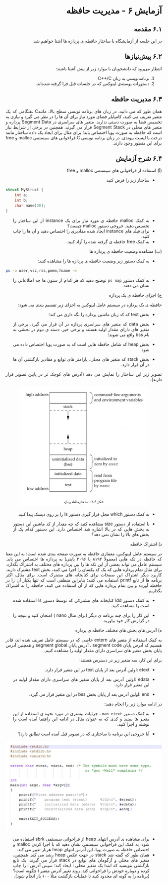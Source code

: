 <div dir="rtl" align='justify'>

# آزمایش ۶ - مدیریت حافظه

## ۶.۱ مقدمه

در این جلسه از آزمایشگاه با ساختار حافظه ی پردازه ها آشنا خواهیم شد.

## ۶.۲ پیش‌نیازها

انتظار می‌رود که دانشجویان با موارد زیر از پیش آشنا باشند:

1. برنامه‌نویسی به زبان C++/C
1. دستورات پوسته‌ی لینوکس که در جلسات قبل فرا گرفته شده‌اند.

## ۶.۳ مدیریت حافظه

همان طور که می دانید، در زبان های برنامه نویسی سطح بالا، مانندC ،هنگامی که یک متغیر تعریف می کنید، کامپایلر فضای مورد نیاز برای آن ها را
در نظر می گیرد و نیازی به تخصیص فضا به صورت دستی ندارید. متغیر های سراسری در Segment Data پردازه و متغیر های محلی در Segment
Stack قرار می گیرند.
همچنین در برخی از شرایط نیاز است که حافظه به صورت پویا اختصاص یابد؛ برای مثال برای ایجاد یک داده ساختار مانند درخت یا لیست
پیوندی. در زبان برنامه نویسی C فراخوانی های سیستمی malloc و free برای این منظور وجود دارند.

## ۶.۴ شرح آزمایش


(آ) استفاده از فراخوانی های سیستمی malloc و free
*  ساختار زیر را فرض کنید  

<div dir="ltr" >
        
```c
struct MyStruct {
    int a;
    int b;
    char name[20];
}
```
        
</div>



* به کمک malloc حافظه ی مورد نیاز برای یک instance از این ساختار را تخصیص دهید. خروجی دستور malloc چیست؟
*  برای فیلد های instance ایجاد شده مقادیری را اختصاص دهید و آن ها را چاپ کنید.
* به کمک free حافظه ی گرفته شده را آزاد کنید.

(ب)  مشاهده وضعیت حافظه ی پردازه ها

* به کمک دستور زیر وضعیت حافظه ی پردازه ها را مشاهده کنید:

<div dir="ltr" >
        
```bash
ps -o user,vsz,rss,pmem,fname -e
```
        
</div>

*  به کمک دستور `ps map` توضیح دهید که هر کدام از ستون ها چه اطلاعاتی را نشان می دهند.

ج) اجزای حافظه ی یک پردازه

حافظه ی یک پردازه در سیستم عامل لینوکس به اجزای زیر تقسیم بندی می شود:

* بخش text که کد زبان ماشین پردازه را نگه داری می کند؛
  
* بخش data که متغیر های سراسری پردازه در آن قرار می گیرد، برخی از متغیر های دارای مقدار اولیه هستند و برخی خیر. دسته ی
دوم در بخشی به نام bss واقع می شوند؛

* بخش heap که شامل حافظه هایی است که به صورت پویا اختصاص داده می شود

*  بخش stack که متغیر های محلی، پارامتر های توابع و مقادیر بازگشتی آن ها در آن قرار دارد.

تصویر زیر این ساختار را نمایش می دهد (آدرس های کوچک تر در پایین تصویر قرار دارند):

<div align='center'>

![شمای کلی Pipe با یک پردازه](./image/6/6-1.JPG)

</div>

 * به کمک دستور which محل قرار گیری دستور ls را بر روی دیسک پیدا کنید.
  
 * با استفاده از دستور size مشاهده کنید که چه مقدار از کد ماشین این دستور به بخش هایی که در بالا اشاره شد اختصاص دارد. این
دستور کدام یک از بخش های بالا را نشان نمی دهد؟

د) اشتراک حافظه

در سیستم عامل لینوکس، معماری حافظه به صورت صفحه بندی شده است؛ به این معنا که حافظه در تکه هایی (معمولا ٨١٩٢ یا ۴٠٩۶
بایتی) به پردازه ها اختصاص می یابد. سیستم عامل می تواند بعضی از این تکه ها را بین پردازه های مختلف به اشتراک بگذارد. برای مثال
تمام پردازه هایی که یک کد یکسان را اجرا می کنند، بخش text مشترک دارند. کاربرد دیگر اشتراک این صفحات برای کتابخانه های مشترک
است. برای مثال، اکثر برنامه ها از تابع printf استفاده می کنند؛ بنابراین منطقی است که تنها یکبار آن را در حافظه آورده و بین تمام
پردازه هایی که از آن استفاده می کنند، حافظه را به اشتراک بگذاریم.


* به کمک دستور ldd کتابخانه های مشترکی که توسط دستور ls استفاده شده است را مشاهده کنید.

* این کار را برای چند برنامه ی دیگر (برای مثال nano ) امتحان کنید و نتیجه را در گزارش کار خود بیاورید.

ه) آدرس های بخش های مختلف حافظه ی پردازه

به کمک استفاده از متغیر های extern خاصی که در سیستم عامل تعریف شده اند، قادر هستیم که آدرس پایان segment code ، آدرس
پایان segment global و همچنین آدرس پایان بخش متغیر های سراسری دارای مقدار اولیه را مشاهده کنیم.

برای این کار، سه متغیر زیر در دسترس هستند:

* etext :اولین آدرس بعد از پایان text در این متغیر قرار دارد.

* edata :اولین آدرس بعد از پایان متغیر های سراسری دارای مقدار اولیه در این متغیر قرار دارد.

* end :اولین آدرس بعد از پایان بخش bss در این متغیر قرار می گیرد.


در ادامه موارد زیر را انجام دهید:

* به کمک دستور `man etext` ، جزئیات بیشتری در مورد نحوه ی استفاده از این متغیر ها ببینید و کدی که به عنوان مثال در ادامه
این راهنما آمده است را نوشته و اجرا کنید.

* آیا خروجی این برنامه با ساختاری که در تصویر قبل آمده است تطابق دارد؟

<div align='center'>

![شمای کلی Pipe با یک پردازه](./image/6/6-2.JPG)

</div>

* برای مشاهده ی آدرس انتهای heap از فراخوانی سیستمی sbrk استفاده می شود. به کمک این فراخوانی سیستمی نشان دهید که
با اجرا کردن malloc و اختصاص حافظه به صورت پویا، این آدرس انتهای heap هربار تغییر می کند.
* همان طور که گفته شد stack در جهت عکس heap رشد می کند. همچنین، متغیر های محلی و آرگومان های توابع در stack قرار
می گیرند. یک تابع بازگشتی بنویسید که ابتدا یک متغیر محلی i ایجاد کند؛ سپس آدرس i را چاپ کرده و دوباره خودش را فراخوانی
کند. روند تغییر آدرس متغیر i چگونه است؟ (برنامه را به گونه ای محدود کنید تا عملیات بازگشت مثلا ١٠٠ بار انجام شود).


</div>
